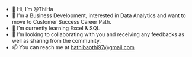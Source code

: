 - 👋 Hi, I’m @ThiHa
- 👀 I’m a Business Development, interested in Data Analytics and want to move to Customer Success Career Path.
- 🌱 I’m currently learning Excel & SQL
- 💞️ I’m looking to collaborating with you and receiving any feedbacks as well as sharing from the community.
- 📫 You can reach me at hathibaothi97@gmail.com

<!---
ThiHaSy/ThiHaSy is a ✨ special ✨ repository because its `README.md` (this file) appears on your GitHub profile.
You can click the Preview link to take a look at your changes.
--->
